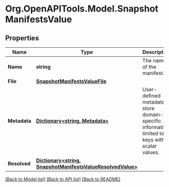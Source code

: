 # Org.OpenAPITools.Model.SnapshotManifestsValue

## Properties

Name | Type | Description | Notes
------------ | ------------- | ------------- | -------------
**Name** | **string** | The name of the manifest. | 
**File** | [**SnapshotManifestsValueFile**](SnapshotManifestsValueFile.md) |  | [optional] 
**Metadata** | [**Dictionary<string, Metadata>**](Metadata.md) | User-defined metadata to store domain-specific information limited to 8 keys with scalar values. | [optional] 
**Resolved** | [**Dictionary<string, SnapshotManifestsValueResolvedValue>**](SnapshotManifestsValueResolvedValue.md) |  | [optional] 

[[Back to Model list]](../README.md#documentation-for-models) [[Back to API list]](../README.md#documentation-for-api-endpoints) [[Back to README]](../README.md)

